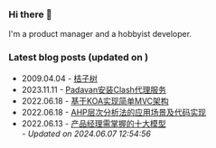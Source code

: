 ### Hi there 👋
I'm a product manager and a hobbyist developer.
### Latest blog posts (updated on )
- 2009.04.04 - [桔子树](https://blog.yangfei.site/poetry/11.html)    
- 2023.11.11 - [Padavan安装Clash代理服务](https://blog.yangfei.site/tech/padavan-clash.html)    
- 2022.06.18 - [基于KOA实现简单MVC架构](https://blog.yangfei.site/tech/41.html)    
- 2022.06.18 - [AHP层次分析法的应用场景及代码实现](https://blog.yangfei.site/tech/ahp.html)    
- 2022.06.13 - [产品经理需掌握的十大模型](https://blog.yangfei.site/ued/pm-model.html)    
*- Updated on 2024.06.07 12:54:56*

